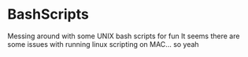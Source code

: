 # BashScripts
Messing around with some UNIX bash scripts for fun
It seems there are some issues with running linux scripting on MAC... so yeah

